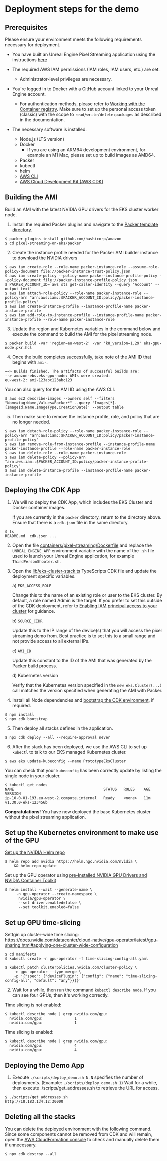 # Deployment steps for the demo

## Prerequisites
Please ensure your environment meets the following requirements necessary for deployment.

- You have built an Unreal Engine Pixel Streaming application using the instructions [here](./UNREAL_ENGINE_EN.md)
- The required AWS IAM permissions (IAM roles, IAM users, etc.) are set.
    - Administrator-level privileges are necessary.
- You're logged in to Docker with a GitHub account linked to your Unreal Engine account.
    - For authentication methods, please refer to  [Working with the Container registry](https://docs.github.com/en/packages/working-with-a-github-packages-registry/working-with-the-container-registry#container-registry%E3%81%A7%E3%81%AE%E8%AA%8D%E8%A8%BC). Make sure to set up the personal access token (classic) with the scope to `read/write/delete:packages` as described in the documentation.

- The necessary software is installed.
    - Node.js (LTS version)
    - Docker
        - If you are using an ARM64 development environment, for example an M1 Mac, please set up to build images as AMD64.
    - Packer
    - kubectl
    - helm
    - [AWS CLI](https://docs.aws.amazon.com/cli/latest/userguide/getting-started-install.html)
    - [AWS Cloud Development Kit (AWS CDK)](https://docs.aws.amazon.com/cdk/v2/guide/getting_started.html#getting_started_install)


## Building the AMI

Build an AMI with the latest NVIDIA GPU drivers for the EKS cluster worker node.

1. Install the required Packer plugins and navigate to the [Packer template directory](../packer/).

```console
$ packer plugins install github.com/hashicorp/amazon
$ cd pixel-streaming-on-eks/packer
```

2. Create the instance profile needed for the Packer AMI builder instance to download the NVIDIA drivers

```console
$ aws iam create-role --role-name packer-instance-role --assume-role-policy-document file://packer-instance-trust-policy.json
$ aws iam create-policy --policy-name packer-instance-profile-policy --policy-document file://packer-instance-profile-policy.json
$ PACKER_ACCOUNT_ID=`aws sts get-caller-identity --query "Account" --output text`
$ aws iam attach-role-policy --role-name packer-instance-role --policy-arn "arn:aws:iam::$PACKER_ACCOUNT_ID:policy/packer-instance-profile-policy"
$ aws iam create-instance-profile --instance-profile-name packer-instance-profile
$ aws iam add-role-to-instance-profile --instance-profile-name packer-instance-profile --role-name packer-instance-role
```

3. Update the region and Kubernetes variables in the command below and execute the command to build the AMI for the pixel streaming node.

```console
$ packer build -var 'region=eu-west-2' -var 'k8_version=1.29' eks-gpu-node.pkr.hcl
```

4. Once the build completes successfully, take note of the AMI ID that begins with `ami-`. 

```console
==> Builds finished. The artifacts of successful builds are:
--> amazon-ebs.eks-gpu-node: AMIs were created:
eu-west-2: ami-123abc123abc123
```

You can also query for the AMI ID using the AWS CLI.

```console
$ aws ec2 describe-images --owners self --filters "Name=tag:Name,Values=Packer*" --query 'Images[*].[ImageId,Name,ImageType,CreationDate]' --output table
```

5. Then make sure to remove the instance profile, role, and policy that are no longer needed.

```console
$ aws iam detach-role-policy --role-name packer-instance-role --policy-arn "arn:aws:iam::$PACKER_ACCOUNT_ID:policy/packer-instance-profile-policy"
$ aws iam remove-role-from-instance-profile --instance-profile-name packer-instance-profile --role-name packer-instance-role
$ aws iam delete-role --role-name packer-instance-role
$ aws iam delete-policy --policy-arn "arn:aws:iam::$PACKER_ACCOUNT_ID:policy/packer-instance-profile-policy"
$ aws iam delete-instance-profile --instance-profile-name packer-instance-profile
```

## Deploying the CDK App
1. We will no deploy the CDK App, which includes the EKS Cluster and Docker container images.

    If you are currently in the `packer` directory, return to the directory above. Ensure that there is a `cdk.json` file in the same directory.

```console
$ ls
README.md  cdk.json ...
```

2. Open the file [containers/pixel-streaming/Dockerfile](../containers/pixel-streaming/Dockerfile) and replace the `UNREAL_ENGINE_APP` environment variable with the name of the `.sh` file used to launch your Unreal Engine application, for example `ThirdPersonShooter.sh`.

3. Open the [lib/eks-cluster-stack.ts](../lib/eks-cluster-stack.ts) TypeScripts CDK file and update the deployment specific variables.

    a) `EKS_ACCESS_ROLE` 

    Change this to the name of an existing role or user to the EKS cluster. By default, a role named Admin is the target. If you prefer to set this outside of the CDK deployment, refer to [Enabling IAM principal access to your cluster](https://docs.aws.amazon.com/eks/latest/userguide/add-user-role.html)  for guidance.

    b) `SOURCE_CIDR`

    Update this to the IP range of the device(s) that you will access the pixel streaming demo from. Best practice is to set this to a small range and not provide access to all external IPs.

    c) `AMI_ID`

    Update this constant to the ID of the AMI that was generated by the Packer build process.

    d) Kubernetes version

    Verify that the Kubernetes version specified in the `new eks.Cluster(...)` call matches the version specified when generating the AMI with Packer.

4. Install all Node dependencies and [bootstrap the CDK environment](https://docs.aws.amazon.com/cdk/v2/guide/bootstrapping.html), if required.

```console
$ npm install
$ npx cdk bootstrap 
```

5. Then deploy all stacks defines in the application.

```console
$ npx cdk deploy --all --require-approval never
```

6. After the stack has been deployed, we use the AWS CLI to set up `kubectl` to talk to our EKS managed Kubernetes cluster.

```console
$ aws eks update-kubeconfig --name PrototypeEksCluster 
```

You can check that your `kubeconfig` has been correctly update by listing the single node in your cluster.

```console
$ kubectl get nodes
NAME                                        STATUS   ROLES    AGE   VERSION
ip-10-0-01-193.eu-west-2.compute.internal   Ready    <none>   11m   v1.30.0-eks-123456b
```

**Congratulations!** You have now deployed the base Kubernetes cluster without the pixel streaming application.

## Set up the Kubernetes environment to make use of the GPU


[Set up the NVIDIA Helm repo](https://docs.nvidia.com/datacenter/cloud-native/gpu-operator/latest/getting-started.html#procedure)

```console
$ helm repo add nvidia https://helm.ngc.nvidia.com/nvidia \
    && helm repo update
```

Set up the GPU operator using [pre-Installed NVIDIA GPU Drivers and NVIDIA Container Toolkit](https://docs.nvidia.com/datacenter/cloud-native/gpu-operator/latest/getting-started.html#pre-installed-nvidia-gpu-drivers-and-nvidia-container-toolkit)

```console
$ helm install --wait --generate-name \
     -n gpu-operator --create-namespace \
      nvidia/gpu-operator \
      --set driver.enabled=false \
      --set toolkit.enabled=false
```


## Set up GPU time-slicing

Settgin up cluster-wide time slicing: https://docs.nvidia.com/datacenter/cloud-native/gpu-operator/latest/gpu-sharing.html#applying-one-cluster-wide-configuration

```console
$ cd manifests
$ kubectl create -n gpu-operator -f time-slicing-config-all.yaml
```

```console
$ kubectl patch clusterpolicies.nvidia.com/cluster-policy \
    -n gpu-operator --type merge \
    -p '{"spec": {"devicePlugin": {"config": {"name": "time-slicing-config-all", "default": "any"}}}}'
```


2. Wait for a while, then run the command `kubectl describe node`. If you can see four GPUs, then it's working correctly.

Time slicing is not enabled:
```console
$ kubectl describe node | grep nvidia.com/gpu:
  nvidia.com/gpu:              1
  nvidia.com/gpu:              1
```
Time slicing is enabled:
```
$ kubectl describe node | grep nvidia.com/gpu:
  nvidia.com/gpu:              4
  nvidia.com/gpu:              4
```

## Deploying the Demo App
1. Execute `./scripts/deploy_demo.sh N`. `N` specifies the number of deployments. (Example: `./scripts/deploy_demo.sh 1`)
   Wait for a while, then execute ./scripts/get_addresses.sh to retrieve the URL for access.
```
$ ./scripts/get_addresses.sh
http://18.183.134.12:30000
```

## Deleting all the stacks
You can delete the deployed environment with the following command. Since some components cannot be removed from CDK and will remain, open the [AWS CloudFormation console](https://console.aws.amazon.com/cloudformation/home) to check and manually delete them if unnecessary.
```
$ npx cdk destroy --all
```
